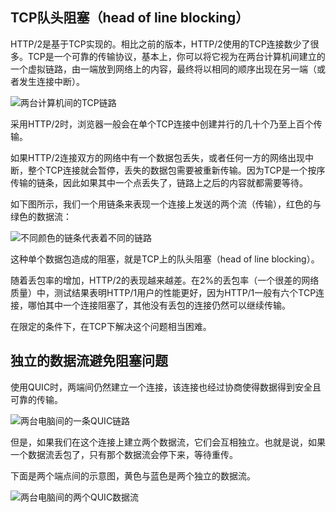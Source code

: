 ## TCP队头阻塞（head of line blocking）

HTTP/2是基于TCP实现的。相比之前的版本，HTTP/2使用的TCP连接数少了很多。TCP是一个可靠的传输协议，基本上，你可以将它视为在两台计算机间建立的一个虚拟链路，由一端放到网络上的内容，最终将以相同的顺序出现在另一端（或者发生连接中断）。

![两台计算机间的TCP链路](../images/tcp-chain.png)

采用HTTP/2时，浏览器一般会在单个TCP连接中创建并行的几十个乃至上百个传输。

如果HTTP/2连接双方的网络中有一个数据包丢失，或者任何一方的网络出现中断，整个TCP连接就会暂停，丢失的数据包需要被重新传输。因为TCP是一个按序传输的链条，因此如果其中一个点丢失了，链路上之后的内容就都需要等待。

如下图所示，我们一个用链条来表现一个连接上发送的两个流（传输），红色的与绿色的数据流：

![不同颜色的链条代表着不同的链路](../images/tcp-chain-streams.png)

这种单个数据包造成的阻塞，就是TCP上的队头阻塞（head of line blocking）。

随着丢包率的增加，HTTP/2的表现越来越差。在2%的丢包率（一个很差的网络质量）中，测试结果表明HTTP/1用户的性能更好，因为HTTP/1一般有六个TCP连接，哪怕其中一个连接阻塞了，其他没有丢包的连接仍然可以继续传输。

在限定的条件下，在TCP下解决这个问题相当困难。

## 独立的数据流避免阻塞问题

使用QUIC时，两端间仍然建立一个连接，该连接也经过协商使得数据得到安全且可靠的传输。

![两台电脑间的一条QUIC链路](../images/tcp-chain.png)

但是，如果我们在这个连接上建立两个数据流，它们会互相独立。也就是说，如果一个数据流丢包了，只有那个数据流会停下来，等待重传。

下面是两个端点间的示意图，黄色与蓝色是两个独立的数据流。

![两台电脑间的两个QUIC数据流](../images/quic-chain-streams.png)
